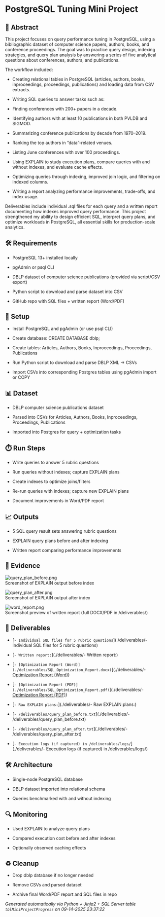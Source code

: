 # PostgreSQL Tuning Mini Project


## 📖 Abstract
This project focuses on query performance tuning in PostgreSQL, using a bibliographic dataset of computer science papers, authors, books, and conference proceedings. The goal was to practice query design, indexing strategies, and query plan analysis by answering a series of five analytical questions about conferences, authors, and publications.

The workflow included:

* Creating relational tables in PostgreSQL (articles, authors, books, inproceedings, proceedings, publications) and loading data from CSV extracts.

* Writing SQL queries to answer tasks such as:

*   Finding conferences with 200+ papers in a decade.

*   Identifying authors with at least 10 publications in both PVLDB and SIGMOD.

*   Summarizing conference publications by decade from 1970–2019.

*   Ranking the top authors in “data”-related venues.

*   Listing June conferences with over 100 proceedings.

* Using EXPLAIN to study execution plans, compare queries with and without indexes, and evaluate cache effects.

* Optimizing queries through indexing, improved join logic, and filtering on indexed columns.

* Writing a report analyzing performance improvements, trade-offs, and index usage.

Deliverables include individual .sql files for each query and a written report documenting how indexes improved query performance. This project strengthened my ability to design efficient SQL, interpret query plans, and optimize workloads in PostgreSQL, all essential skills for production-scale analytics.



## 🛠 Requirements
- PostgreSQL 13+ installed locally
- pgAdmin or psql CLI
- DBLP dataset of computer science publications (provided via script/CSV export)
- Python script to download and parse dataset into CSV
- GitHub repo with SQL files + written report (Word/PDF)



## 🧰 Setup
- Install PostgreSQL and pgAdmin (or use psql CLI)
- Create database: CREATE DATABASE dblp;
- Create tables: Articles, Authors, Books, Inproceedings, Proceedings, Publications
- Run Python script to download and parse DBLP XML → CSVs
- Import CSVs into corresponding Postgres tables using pgAdmin import or COPY



## 📊 Dataset
- DBLP computer science publications dataset
- Parsed into CSVs for Articles, Authors, Books, Inproceedings, Proceedings, Publications
- Imported into Postgres for query + optimization tasks



## ⏱️ Run Steps
- Write queries to answer 5 rubric questions
- Run queries without indexes; capture EXPLAIN plans
- Create indexes to optimize joins/filters
- Re-run queries with indexes; capture new EXPLAIN plans
- Document improvements in Word/PDF report



## 📈 Outputs
- 5 SQL query result sets answering rubric questions
- EXPLAIN query plans before and after indexing
- Written report comparing performance improvements



## 📸 Evidence

![query_plan_before.png](./evidence/query_plan_before.png)  
Screenshot of EXPLAIN output before index

![query_plan_after.png](./evidence/query_plan_after.png)  
Screenshot of EXPLAIN output after index

![word_report.png](./evidence/word_report.png)  
Screenshot preview of written report (full DOCX/PDF in /deliverables/)




## 📎 Deliverables

- [`- Individual SQL files for 5 rubric questions`](./deliverables/- Individual SQL files for 5 rubric questions)

- [`- Written report:`](./deliverables/- Written report:)

- [`- [Optimization Report (Word)](./deliverables/SQL_Optimization_Report.docx)`](./deliverables/- [Optimization Report (Word)](./deliverables/SQL_Optimization_Report.docx))

- [`- [Optimization Report (PDF)](./deliverables/SQL_Optimization_Report.pdf)`](./deliverables/- [Optimization Report (PDF)](./deliverables/SQL_Optimization_Report.pdf))

- [`- Raw EXPLAIN plans:`](./deliverables/- Raw EXPLAIN plans:)

- [`- /deliverables/query_plan_before.txt`](./deliverables/- /deliverables/query_plan_before.txt)

- [`- /deliverables/query_plan_after.txt`](./deliverables/- /deliverables/query_plan_after.txt)

- [`- Execution logs (if captured) in /deliverables/logs/`](./deliverables/- Execution logs (if captured) in /deliverables/logs/)




## 🛠️ Architecture
- Single-node PostgreSQL database
- DBLP dataset imported into relational schema
- Queries benchmarked with and without indexing



## 🔍 Monitoring
- Used EXPLAIN to analyze query plans
- Compared execution cost before and after indexes
- Optionally observed caching effects



## ♻️ Cleanup
- Drop dblp database if no longer needed
- Remove CSVs and parsed dataset
- Archive final Word/PDF report and SQL files in repo



*Generated automatically via Python + Jinja2 + SQL Server table `tblMiniProjectProgress` on 09-14-2025 23:37:22*